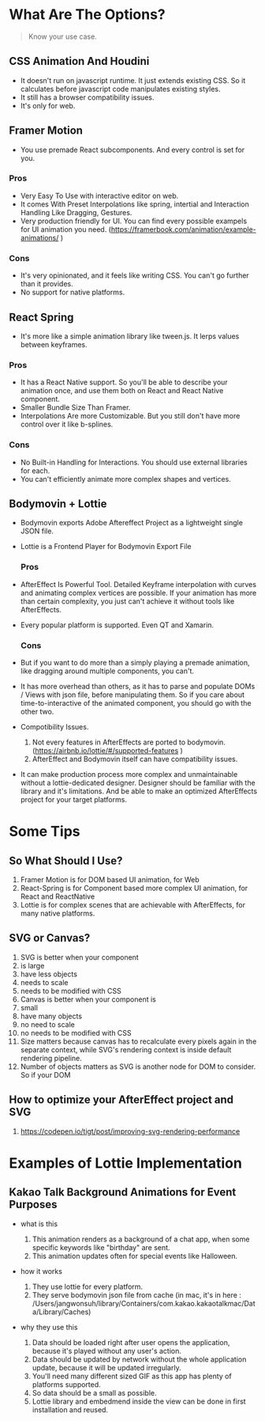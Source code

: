 # What Are The Options?
> Know your use case.

## CSS Animation And Houdini

- It doesn't run on javascript runtime. It just extends existing CSS. So it calculates before javascript code manipulates existing styles.
- It still has a browser compatibility issues.
- It's only for web.

## Framer Motion

- You use premade React subcomponents. And every control is set for you.
### Pros
- Very Easy To Use with interactive editor on web.
- It comes With Preset Interpolations like spring, intertial and Interaction Handling Like Dragging, Gestures.
- Very production friendly for UI. You can find every possible exampels for UI animation you need. (https://framerbook.com/animation/example-animations/ )
### Cons
- It's very opinionated, and it feels like writing CSS. You can't go further than it provides.
- No support for native platforms.

## React Spring

- It's more like a simple animation library like tween.js. It lerps values between keyframes.
### Pros
- It has a React Native support. So you'll be able to describe your animation once, and use them both on React and React Native component.
- Smaller Bundle Size Than Framer.
- Interpolations Are more Customizable. But you still don't have more control over it like b-splines.
### Cons
- No Built-in Handling for Interactions. You should use external libraries for each.
- You can't efficiently animate more complex shapes and vertices.

## Bodymovin + Lottie

- Bodymovin exports Adobe Aftereffect Project as a lightweight single JSON file.
- Lottie is a Frontend Player for Bodymovin Export File

  ### Pros
- AfterEffect Is Powerful Tool. Detailed Keyframe interpolation with curves and animating complex vertices are possible. If your animation has more than certain complexity, you just can't achieve it without tools like AfterEffects.
- Every popular platform is supported. Even QT and Xamarin.

  ### Cons
- But if you want to do more than a simply playing a premade animation, like dragging around multiple components, you can't.
- It has more overhead than others, as it has to parse and populate DOMs / Views with json file, before manipulating them. So if you care about time-to-interactive of the animated component, you should go with the other two.
- Compotibility Issues.

  1.  Not every features in AfterEffects are ported to bodymovin. (https://airbnb.io/lottie/#/supported-features )
  2.  AfterEffect and Bodymovin itself can have compatibility issues.

- It can make production process more complex and unmaintainable without a lottie-dedicated designer. Designer should be familiar with the library and it's limitations. And be able to make an optimized AfterEffects project for your target platforms.

# Some Tips

## So What Should I Use?

  1.  Framer Motion is for DOM based UI animation, for Web
  2.  React-Spring is for Component based more complex UI animation, for React and ReactNative
  3.  Lottie is for complex scenes that are achievable with AfterEffects, for many native platforms.

## SVG or Canvas?

  1.  SVG is better when your component
  2.  is large
  3.  have less objects
  4.  needs to scale
  5.  needs to be modified with CSS
  6.  Canvas is better when your component is
  7.  small
  8.  have many objects
  9.  no need to scale
  10. no needs to be modified with CSS
  11. Size matters because canvas has to recalculate every pixels again in the separate context, while SVG's rendering context is inside default rendering pipeline.
  12. Number of objects matters as SVG is another node for DOM to consider. So if your DOM

## How to optimize your AfterEffect project and SVG

  1.  https://codepen.io/tigt/post/improving-svg-rendering-performance

# Examples of Lottie Implementation

## Kakao Talk Background Animations for Event Purposes

- what is this

  1.  This animation renders as a background of a chat app, when some specific keywords like "birthday" are sent.
  2.  This animation updates often for special events like Halloween.

- how it works

  1.  They use lottie for every platform.
  2.  They serve bodymovin json file from cache (in mac, it's in here : /Users/jangwonsuh/library/Containers/com.kakao.kakaotalkmac/Data/Library/Caches)

- why they use this

  1.  Data should be loaded right after user opens the application, because it's played without any user's action.
  2.  Data should be updated by network without the whole application update, because it will be updated irregularly.
  3.  You'll need many different sized GIF as this app has plenty of platforms supported.
  4.  So data should be a small as possible.
  5.  Lottie library and embedmend inside the view can be done in first installation and reused.